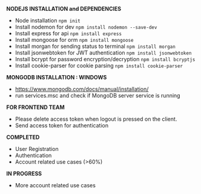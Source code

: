 **NODEJS INSTALLATION and DEPENDENCIES**

- Node installation `npm init`
- Install nodemon for dev `npm install nodemon --save-dev`
- Install express for api `npm install express`
- Install mongoose for orm `npm install mongoose`
- Install morgan for sending status to terminal  `npm install morgan`
- Install jsonwebtoken for JWT authentication `npm install jsonwebtoken`
- Install bcrypt for password encryption/decryption `npm install bcryptjs`
- Install cookie-parser for cookie parsing `npm install cookie-parser`

**MONGODB INSTALLATION : WINDOWS**

- https://www.mongodb.com/docs/manual/installation/
- run services.msc and check if MongoDB server service is running

**FOR FRONTEND TEAM**

- Please delete access token when logout is pressed on the client.
- Send access token for authentication

**COMPLETED**

- User Registration
- Authentication
- Account related use cases (>60%)

**IN PROGRESS**

- More account related use cases
